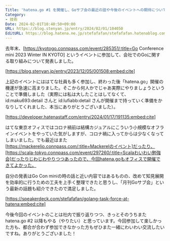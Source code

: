 ```yaml
---
Title: 'hatena.go #1 を開催し、Goサブ会の最近の話や今後のイベントへの期待について発表した #hatenago'
Category:
- 技術
Date: 2024-02-01T10:40:50+09:00
URL: https://blog.stenyan.jp/entry/2024/02/01/104050
EditURL: https://blog.hatena.ne.jp/stefafafan/stefafafan.hatenablog.com/atom/entry/6801883189079673831
---
```


去年末、[https://kyotogo.connpass.com/event/285351/:title=Go Conference mini 2023 Winter IN KYOTO] というイベントに参加して、会社でのGoに関する取り組みについて発表しました。

[https://blog.stenyan.jp/entry/2023/12/05/001508:embed:cite]

上記のイベントにははてな社員も多く参加し、終わった後「hatena.go」開催の機運が急速に高まりました。そこから何人かでじゃあ実際にやりましょうということで準備しました（実際には私は大したことはしてなくて、 id:maku693:detail さんと id:lufiabb:detail さんが開催まで持っていく準備をかなりしてくれました、本当にありがとうございました）。

[https://developer.hatenastaff.com/entry/2024/01/17/191135:embed:cite]

はてな東京オフィスではコロナ禍前は結構カジュアルにこういう小規模なオフラインイベントをやっていた気がしますが、コロナ禍に入ってからは少なくなってしまいました。でも最近はまた[https://mackerelio.connpass.com/:title=Mackerelのイベント]だったり、[https://scala-tokyo.connpass.com/event/297260/:title=Scalaわいわい勉強会]だったりじわじわやりつつあったので、今回hatena.goもオフィスで開催できてよかった。

自分の発表はGo Con miniの時の話と近い内容ではあるものの、改めて知見展開を効率的に行うための工夫を上手く整理できたと思うし、「月刊Goサブ会」という最新の話題も紹介できたので満足しました。

[https://speakerdeck.com/stefafafan/golang-task-force-at-hatena:embed:cite]

今後今回のイベントのことは社内で振り返りつつ、きっとそのうちまた hatena.go #2 以降もやる（やりたい）と思っています。今回参加して楽しかった方も、都合が合わず参加できなかった方もぜひまた一緒にわいわい交流したいですね。ありがとうございました！
